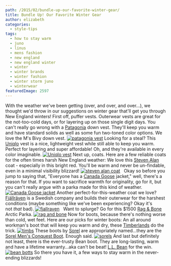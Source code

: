 ```yaml
---
path: /2015/02/bundle-up-our-favorite-winter-gear/
title: Bundle Up! Our Favorite Winter Gear
author: elizabeth
categories: 
  - style-tips
tags: 
  - how to stay warm
  - juno
  - linus
  - mens fashion
  - new england
  - new england winter
  - winter
  - winter brands
  - winter fashion
  - winter storm juno
  - winterwear
featuredImage: 2597
---
```

With the weather we've been getting (over, and over, and over...), we thought we'd throw in our suggestions on winter gear that'll get you through New England winters! First off, puffer vests. Outerwear vests are great for the not-too-cold days, or for layering up on those single digit days. You can't really go wrong with a [Patagonia](http://www.patagonia.com/us/search/bivy%20vest) down vest. They'll keep you warm and have standard solids as well as some fun two-toned color options. We love the M's Bivy down vest. [![patagonia vest](http://blog.9tailors.com/uploads/patagonia-vest-211x300.jpg)](http://blog.9tailors.com/uploads/patagonia-vest.jpg) Looking for a steal? This [Uniqlo](http://www.uniqlo.com/us/product/men-ultra-light-down-vest-131364.html) vest is a nice, lightweight vest while still able to keep you warm. Perfect for layering and super affordable! Oh, and they're available in every color imaginable. [![Uniqlo vest](http://blog.9tailors.com/uploads/Uniqlo-vest.jpg)](http://blog.9tailors.com/uploads/Uniqlo-vest.jpg) Next up, coats. Here are a few reliable coats for the often times harsh New England weather: We love this [Steven Alan](http://www.stevenalan.com/F14_PFM111026W14015.html?dwvar_F14__PFM111026W14015_color=601#cgid=mens-clothing-jackets-and-outerwear&start=12&sz=12&frmt=ajax&start=12&hitcount=31) coat - especially in this bright red. You'll be warm and never be un-findable, even in a minimal visibility blizzard! [![steven alan coat](http://blog.9tailors.com/uploads/steven-alan-coat.jpg)](http://blog.9tailors.com/uploads/steven-alan-coat.jpg)   Okay so before you jump to saying that, "Everyone has a [Canada Goose](http://www.canada-goose.com/langford-parka-2062M.html#start=1) jacket," well, there's a reason for that. If you want to sacrifice warmth for originality, go for it, but you can't really argue with a parka made for this kind of weather. [![Canada Goose jacket](http://blog.9tailors.com/uploads/Canada-Goose-jacket-682x1024.jpg)](http://blog.9tailors.com/uploads/Canada-Goose-jacket.jpg) Another perfect-for-this-weather coat we love? [Fjällräven](http://www.fjallraven.us/collections/jackets/products/yupik-parka) is a Swedish company and builds their outerwear for the harshest conditions (maybe something like we've been experiencing? Okay it's not _that_ bad). [![fjallraven](http://blog.9tailors.com/uploads/fjallraven-300x300.jpg)](http://blog.9tailors.com/uploads/fjallraven.jpg)   Want to splurge? Go for this $1500 [Rag & Bone](http://www.rag-bone.com/arctic-parka/d/7181C16779) Arctic Parka. [![rag and bone](http://blog.9tailors.com/uploads/rag-and-bone.jpg)](http://blog.9tailors.com/uploads/rag-and-bone.jpg) Now for boots, because there's nothing worse than cold, wet feet. Here are our picks for winter boots: An all around workman's boot that will keep you warm and dry, these [Timberlands](http://shop.timberland.com/product/index.jsp?c=1106599&productId=11645349&prodFindSrc=paramNav) do the trick. [![timbs](http://blog.9tailors.com/uploads/timbs.jpg)](http://blog.9tailors.com/uploads/timbs.jpg) These boots by [Sorel](http://www.sorel.com/on/demandware.store/Sites-Sorel_US-Site/en_US/Default-Start) are appropriately named...they are the [Sorel Men's Conquest Boot](http://www.zappos.com/sorel-conquest~2). Enough said. [![sorels](http://blog.9tailors.com/uploads/sorels.jpg)](http://blog.9tailors.com/uploads/sorels.jpg) And last but definitely not least, there is the ever-trusty Bean boot. They are long-lasting, warm and have a lifetime warranty...aka can't be beat! [L.L. Bean](http://www.llbean.com/llb/shop/506794?page=boots&nav=gnro-hp) for the win. [![bean botts](http://blog.9tailors.com/uploads/bean-botts.jpg)](http://blog.9tailors.com/uploads/bean-botts.jpg) So there you have it, a few ways to stay warm in the never-ending blizzards!